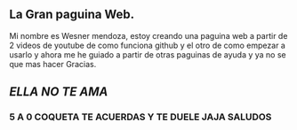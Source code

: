 ## La Gran paguina Web.

Mi nombre es Wesner mendoza, estoy creando una paguina web a partir de 2 videos de youtube de como funciona github y el otro de como empezar a usarlo y ahora me he guiado a partir de otras paguinas de ayuda y ya no se que mas hacer Gracias.

## _ELLA NO TE AMA_
### 5 A 0  COQUETA TE ACUERDAS Y TE DUELE JAJA SALUDOS



